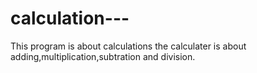 # calculation---
This program is about calculations 
the calculater is about adding,multiplication,subtration and division.

